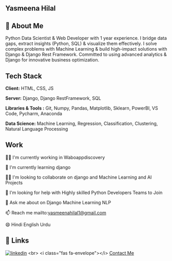## Yasmeena Hilal
## 🚀 About Me
Python Data Scientist & Web Developer with 1 year experience. I bridge data gaps, extract insights (Python, SQL) & visualize them effectively. I solve complex problems with Machine Learning & build high-impact solutions with Django & Django Rest Framework. Committed to using advanced analytics & Django for innovative business optimization.
## Tech Stack

**Client:** HTML, CSS, JS

**Server:** Django, Django RestFramework, SQL

**Libraries & Tools :** Git, Numpy, Pandas, Matplotlib, Sklearn, PowerBI, VS Code, Pycharm, Anaconda

**Data Science:** Machine Learning, Regression, Classification, Clustering, Natural Language Processing


## Work
👩‍💻 I'm currently working in Waboappdiscovery

🧠 I'm currently learning django

👯‍♀️ I'm looking to collaborate on django and Machine Learning and AI Projects

🤔 I'm looking for help with Highly skilled Python Developers Teams to Join

💬 Ask me about on Django Machine Learning NLP

📫 Reach me mailto:yasmeenahilal1@gmail.com

😄 Hindi English Urdu


## 🔗 Links

[![linkedin](https://img.shields.io/badge/linkedin-0A66C2?style=for-the-badge&logo=linkedin&logoColor=white)]([https://www.linkedin.com/](https://www.linkedin.com/in/yasmeena-hilal-a410b4236/))
<br>
<i class="fas fa-envelope"></i> [Contact Me](mailto:yasmeenahilal1@gmail.com)
